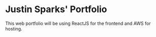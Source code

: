 # Justin Sparks' Portfolio

This web portfolio will be using ReactJS for the frontend and AWS for hosting.






























